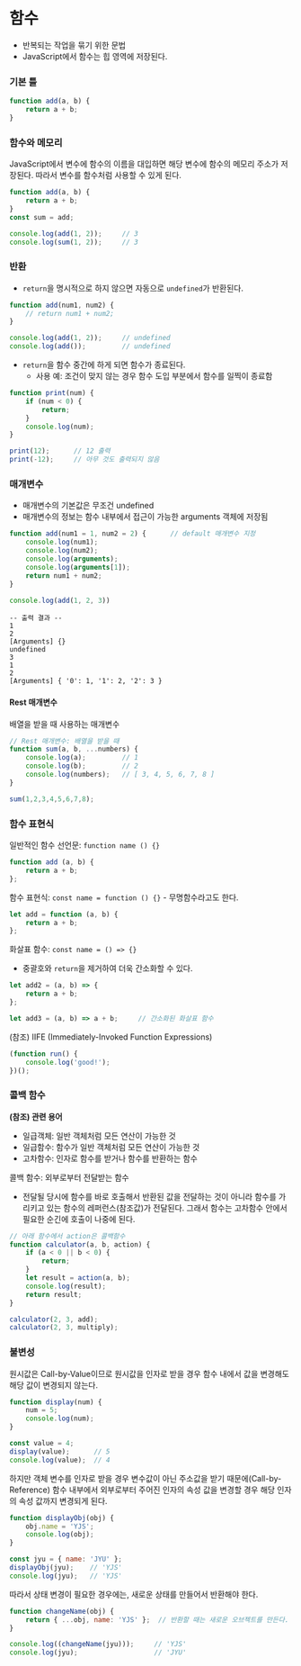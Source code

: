 # 함수

- 반복되는 작업을 묶기 위한 문법
- JavaScript에서 함수는 힙 영역에 저장된다.

### 기본 틀

```js
function add(a, b) {
    return a + b;
}
```

### 함수와 메모리

JavaScript에서 변수에 함수의 이름을 대입하면 해당 변수에 함수의 메모리 주소가 저장된다. 따라서 변수를 함수처럼 사용할 수 있게 된다.

```js
function add(a, b) {
    return a + b;
}
const sum = add;

console.log(add(1, 2));		// 3
console.log(sum(1, 2));		// 3
```

### 반환

- `return`을 명시적으로 하지 않으면 자동으로 `undefined`가 반환된다.

```js
function add(num1, num2) {
    // return num1 + num2;
}

console.log(add(1, 2));		// undefined
console.log(add());			// undefined
```

- `return`을 함수 중간에 하게 되면 함수가 종료된다.
  - 사용 예: 조건이 맞지 않는 경우 함수 도입 부분에서 함수를 일찍이 종료함

```js
function print(num) {
    if (num < 0) {
        return;
    }
    console.log(num);
}

print(12);		// 12 출력
print(-12);		// 아무 것도 출력되지 않음
```

### 매개변수

- 매개변수의 기본값은 무조건 undefined
- 매개변수의 정보는 함수 내부에서 접근이 가능한 arguments 객체에 저장됨

```js
function add(num1 = 1, num2 = 2) {		// default 매개변수 지정
    console.log(num1);
    console.log(num2);
    console.log(arguments);
    console.log(arguments[1]);
    return num1 + num2;
}

console.log(add(1, 2, 3))
```

```
-- 출력 결과 --
1
2
[Arguments] {}
undefined
3
1
2
[Arguments] { '0': 1, '1': 2, '2': 3 }
```

#### Rest 매개변수

배열을 받을 때 사용하는 매개변수

```js
// Rest 매개변수: 배열을 받을 때 
function sum(a, b, ...numbers) {
    console.log(a);			// 1
    console.log(b);			// 2
    console.log(numbers);	// [ 3, 4, 5, 6, 7, 8 ]
}

sum(1,2,3,4,5,6,7,8);
```

### 함수 표현식

일반적인 함수 선언문: `function name () {}`
```js
function add (a, b) {
    return a + b;
};
```

함수 표현식: `const name = function () {}` - 무명함수라고도 한다.
```js
let add = function (a, b) {
    return a + b;
};
```

화살표 함수: `const name = () => {}`

- 중괄호와 `return`을 제거하여 더욱 간소화할 수 있다.

```js
let add2 = (a, b) => {
    return a + b;
};

let add3 = (a, b) => a + b;		// 간소화된 화살표 함수
```

(참조) IIFE (Immediately-Invoked Function Expressions)

```js
(function run() {
    console.log('good!');
})();
```

### 콜백 함수

**(참조) 관련 용어**

- 일급객체: 일반 객체처럼 모든 연산이 가능한 것
- 일급함수: 함수가  일반 객체처럼 모든 연산이 가능한 것
- 고차함수: 인자로 함수를 받거나 함수를 반환하는 함수

콜백 함수: 외부로부터 전달받는 함수

- 전달될 당시에 함수를 바로 호출해서 반환된 값을 전달하는 것이 아니라 함수를 가리키고 있는 함수의 레퍼런스(참조값)가 전달된다. 그래서 함수는 고차함수 안에서 필요한 순긴에 호출이 나중에 된다.

```js
// 아래 함수에서 action은 콜백함수
function calculator(a, b, action) {
    if (a < 0 || b < 0) {
        return;
    }
    let result = action(a, b);
    console.log(result);
    return result;
}

calculator(2, 3, add);
calculator(2, 3, multiply);
```

### 불변성

원시값은 Call-by-Value이므로 원시값을 인자로 받을 경우 함수 내에서 값을 변경해도 해당 값이 변경되지 않는다.

```js
function display(num) {
    num = 5;
    console.log(num);
}

const value = 4;
display(value);		 // 5
console.log(value);	 // 4
```

하지만 객체 변수를 인자로 받을 경우 변수값이 아닌 주소값을 받기 때문에(Call-by-Reference) 함수 내부에서 외부로부터 주어진 인자의 속성 값을 변경할 경우 해당 인자의 속성 값까지 변경되게 된다. 

```js
function displayObj(obj) {
    obj.name = 'YJS';
    console.log(obj);
}

const jyu = { name: 'JYU' };
displayObj(jyu);	// 'YJS'
console.log(jyu); 	// 'YJS'
```

따라서 상태 변경이 필요한 경우에는, 새로운 상태를 만들어서 반환해야 한다.

```js
function changeName(obj) {
    return { ...obj, name: 'YJS' };  // 반환할 때는 새로운 오브젝트를 만든다.
}

console.log((changeName(jyu)));		// 'YJS'
console.log(jyu);   				// 'JYU'
```

